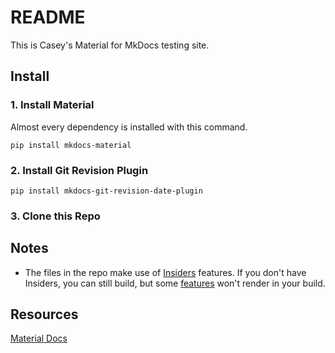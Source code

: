 # README

This is Casey's Material for MkDocs testing site. 

## Install 

### 1. Install Material

Almost every dependency is installed with this command. 

`pip install mkdocs-material`

### 2. Install Git Revision Plugin

`pip install mkdocs-git-revision-date-plugin`

### 3. Clone this Repo


## Notes
- The files in the repo make use of [Insiders](https://squidfunk.github.io/mkdocs-material/insiders/) features. If you don't have Insiders, you can still build, but some [features](https://squidfunk.github.io/mkdocs-material/insiders/#available-features) won't render in your build. 


## Resources 
[Material Docs](https://squidfunk.github.io/mkdocs-material/)

